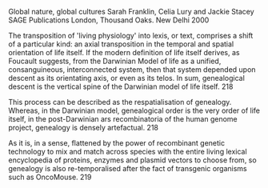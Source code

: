 ﻿Global nature, global cultures Sarah Franklin, Celia Lury and Jackie Stacey
SAGE Publications London, Thousand Oaks. New Delhi
2000

The transposition of 'living physiology' into lexis, or text, comprises a shift of a particular kind: an axial transposition in the temporal and spatial orientation of life itself. If the modern definition of life itself derives, as Foucault suggests, from the Darwinian Model of life as a unified, consanguineous, interconnected system, then that system depended upon descent as its orientating axis, or even as its telos. In sum, genealogical descent is the vertical spine of the Darwinian model of life itself. 218

This process can be described as the respatialisation of genealogy. Whereas, in the Darwinian model, genealogical order is the very order of life itself, in the post-Darwinian ars recombinatoria of the human genome project, genealogy is densely artefactual. 218

As it is, in a sense, flattened by the power of recombinant genetic technology to mix and match across species with the entire living lexical encyclopedia of proteins, enzymes and plasmid vectors to choose from, so genealogy is also re-temporalised after the fact of transgenic organisms such as OncoMouse. 219



